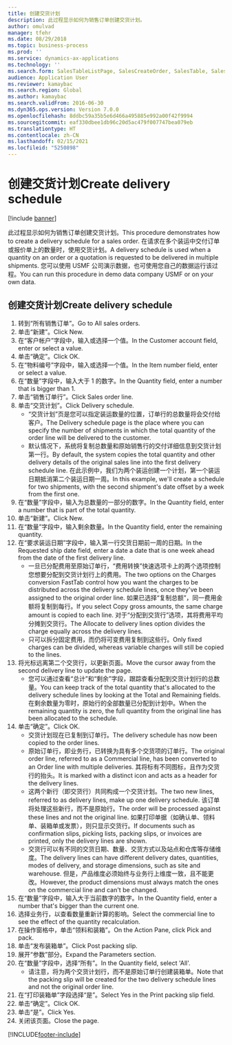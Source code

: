 ```yaml
---
title: 创建交货计划
description: 此过程显示如何为销售订单创建交货计划。
author: omulvad
manager: tfehr
ms.date: 08/29/2018
ms.topic: business-process
ms.prod: ''
ms.service: dynamics-ax-applications
ms.technology: ''
ms.search.form: SalesTableListPage, SalesCreateOrder, SalesTable, SalesDeliverySchedule, SalesEditLines,  SrsReportViewerForm
audience: Application User
ms.reviewer: kamaybac
ms.search.region: Global
ms.author: kamaybac
ms.search.validFrom: 2016-06-30
ms.dyn365.ops.version: Version 7.0.0
ms.openlocfilehash: 8ddbc59a35b5e6d466a495885e992a00f42f9994
ms.sourcegitcommit: eaf330dbee1db96c20d5ac479f007747bea079eb
ms.translationtype: HT
ms.contentlocale: zh-CN
ms.lasthandoff: 02/15/2021
ms.locfileid: "5250898"
---
```

# <a name="create-delivery-schedule"></a><span data-ttu-id="b7983-103">创建交货计划</span><span class="sxs-lookup"><span data-stu-id="b7983-103">Create delivery schedule</span></span>

[!include [banner](../../includes/banner.md)]

<span data-ttu-id="b7983-104">此过程显示如何为销售订单创建交货计划。</span><span class="sxs-lookup"><span data-stu-id="b7983-104">This procedure demonstrates how to create a delivery schedule for a sales order.</span></span> <span data-ttu-id="b7983-105">在请求在多个装运中交付订单或报价单上的数量时，使用交货计划。</span><span class="sxs-lookup"><span data-stu-id="b7983-105">A delivery schedule is used when a quantity on an order or a quotation is requested to be delivered in multiple shipments.</span></span> <span data-ttu-id="b7983-106">您可以使用 USMF 公司演示数据，也可使用您自己的数据运行该过程。</span><span class="sxs-lookup"><span data-stu-id="b7983-106">You can run this procedure in demo data company USMF or on your own data.</span></span>


## <a name="create-delivery-schedule"></a><span data-ttu-id="b7983-107">创建交货计划</span><span class="sxs-lookup"><span data-stu-id="b7983-107">Create delivery schedule</span></span>
1. <span data-ttu-id="b7983-108">转到“所有销售订单”。</span><span class="sxs-lookup"><span data-stu-id="b7983-108">Go to All sales orders.</span></span>
2. <span data-ttu-id="b7983-109">单击“新建”。</span><span class="sxs-lookup"><span data-stu-id="b7983-109">Click New.</span></span>
3. <span data-ttu-id="b7983-110">在“客户帐户”字段中，输入或选择一个值。</span><span class="sxs-lookup"><span data-stu-id="b7983-110">In the Customer account field, enter or select a value.</span></span>
4. <span data-ttu-id="b7983-111">单击“确定”。</span><span class="sxs-lookup"><span data-stu-id="b7983-111">Click OK.</span></span>
5. <span data-ttu-id="b7983-112">在“物料编号”字段中，输入或选择一个值。</span><span class="sxs-lookup"><span data-stu-id="b7983-112">In the Item number field, enter or select a value.</span></span>
6. <span data-ttu-id="b7983-113">在“数量”字段中，输入大于 1 的数字。</span><span class="sxs-lookup"><span data-stu-id="b7983-113">In the Quantity field, enter a number that is bigger than 1.</span></span>
7. <span data-ttu-id="b7983-114">单击“销售订单行”。</span><span class="sxs-lookup"><span data-stu-id="b7983-114">Click Sales order line.</span></span>
8. <span data-ttu-id="b7983-115">单击“交货计划”。</span><span class="sxs-lookup"><span data-stu-id="b7983-115">Click Delivery schedule.</span></span>
    * <span data-ttu-id="b7983-116">“交货计划”页是您可以指定装运数量的位置，订单行的总数量将会交付给客户。</span><span class="sxs-lookup"><span data-stu-id="b7983-116">The Delivery schedule page is the place where you can specify the number of shipments in which the total quantity of the order line will be delivered to the customer.</span></span>    
    * <span data-ttu-id="b7983-117">默认情况下，系统将复制总数量和原始销售行的交付详细信息到交货计划第一行。</span><span class="sxs-lookup"><span data-stu-id="b7983-117">By default, the system copies the total quantity and other delivery details of the original sales line into the first delivery schedule line.</span></span> <span data-ttu-id="b7983-118">在此示例中，我们为两个装运创建一个计划，第一个装运日期抵消第二个装运日期一周。</span><span class="sxs-lookup"><span data-stu-id="b7983-118">In this example, we'll create a schedule for two shipments, with the second shipment's date offset by a week from the first one.</span></span>  
9. <span data-ttu-id="b7983-119">在“数量”字段中，输入为总数量的一部分的数字。</span><span class="sxs-lookup"><span data-stu-id="b7983-119">In the Quantity field, enter a number that is part of the total quantity.</span></span>
10. <span data-ttu-id="b7983-120">单击“新建”。</span><span class="sxs-lookup"><span data-stu-id="b7983-120">Click New.</span></span>
11. <span data-ttu-id="b7983-121">在“数量”字段中，输入剩余数量。</span><span class="sxs-lookup"><span data-stu-id="b7983-121">In the Quantity field, enter the remaining quantity.</span></span>
12. <span data-ttu-id="b7983-122">在“要求装运日期”字段中，输入第一行交货日期前一周的日期。</span><span class="sxs-lookup"><span data-stu-id="b7983-122">In the Requested ship date field, enter a date a date that is one week ahead from the date of the first delivery line.</span></span>
    * <span data-ttu-id="b7983-123">一旦已分配费用至原始订单行，“费用转换”快速选项卡上的两个选项控制您想要分配到交货计划行上的费用。</span><span class="sxs-lookup"><span data-stu-id="b7983-123">The two options on the Charges conversion FastTab control how you want the charges to be distributed across the delivery schedule lines, once they've been assigned to the original order line.</span></span> <span data-ttu-id="b7983-124">如果已选择“复制总额”，同一费用金额将复制到每行。</span><span class="sxs-lookup"><span data-stu-id="b7983-124">If you select Copy gross amounts, the same charge amount is copied to each line.</span></span> <span data-ttu-id="b7983-125">对于“分配到交货行”选项，其将费用平均分摊到交货行。</span><span class="sxs-lookup"><span data-stu-id="b7983-125">The Allocate to delivery lines option divides the charge equally across the delivery lines.</span></span>  
    * <span data-ttu-id="b7983-126">只可以拆分固定费用，而仍将可变费用复制到这些行。</span><span class="sxs-lookup"><span data-stu-id="b7983-126">Only fixed charges can be divided, whereas variable charges will still be copied to the lines.</span></span>  
13. <span data-ttu-id="b7983-127">将光标远离第二个交货行，以更新页面。</span><span class="sxs-lookup"><span data-stu-id="b7983-127">Move the cursor away from the second delivery line to update the page.</span></span>
    * <span data-ttu-id="b7983-128">您可以通过查看“总计”和“剩余”字段，跟踪查看分配到交货计划行的总数量。</span><span class="sxs-lookup"><span data-stu-id="b7983-128">You can keep track of the total quantity that's allocated to the delivery schedule lines by looking at the Total and Remaining fields.</span></span> <span data-ttu-id="b7983-129">在剩余数量为零时，原始行的全部数量已分配到计划中。</span><span class="sxs-lookup"><span data-stu-id="b7983-129">When the remaining quantity is zero, the full quantity from the original line has been allocated to the schedule.</span></span>   
14. <span data-ttu-id="b7983-130">单击“确定”。</span><span class="sxs-lookup"><span data-stu-id="b7983-130">Click OK.</span></span>
    * <span data-ttu-id="b7983-131">交货计划现在已复制到订单行。</span><span class="sxs-lookup"><span data-stu-id="b7983-131">The delivery schedule has now been copied to the order lines.</span></span>   
    * <span data-ttu-id="b7983-132">原始订单行，即业务行，已转换为具有多个交货项的订单行。</span><span class="sxs-lookup"><span data-stu-id="b7983-132">The original order line, referred to as a Commercial line, has been converted to an Order line with multiple deliveries.</span></span> <span data-ttu-id="b7983-133">其将标有不同图标，且作为交货行的抬头。</span><span class="sxs-lookup"><span data-stu-id="b7983-133">It is marked with a distinct icon and acts as a header for the delivery lines.</span></span>  
    * <span data-ttu-id="b7983-134">这两个新行（即交货行）共同构成一个交货计划。</span><span class="sxs-lookup"><span data-stu-id="b7983-134">The two new lines, referred to as delivery lines, make up one delivery schedule.</span></span> <span data-ttu-id="b7983-135">该订单将处理这些新行，而不是原始行。</span><span class="sxs-lookup"><span data-stu-id="b7983-135">The order will be processed against these lines and not the original line.</span></span> <span data-ttu-id="b7983-136">如果打印单据（如确认单、领料单、装箱单或发票），则只显示交货行。</span><span class="sxs-lookup"><span data-stu-id="b7983-136">If documents such as confirmation slips, picking lists, packing slips, or invoices are printed, only the delivery lines are shown.</span></span>   
    * <span data-ttu-id="b7983-137">交货行可以有不同的交货日期、数量、交货方式以及站点和仓库等存储维度。</span><span class="sxs-lookup"><span data-stu-id="b7983-137">The delivery lines can have different delivery dates, quantities, modes of delivery, and storage dimensions, such as site and warehouse.</span></span> <span data-ttu-id="b7983-138">但是，产品维度必须始终与业务行上维度一致，且不能更改。</span><span class="sxs-lookup"><span data-stu-id="b7983-138">However, the product dimensions must always match the ones on the commercial line and can't be changed.</span></span>  
15. <span data-ttu-id="b7983-139">在“数量”字段中，输入大于当前数字的数字。</span><span class="sxs-lookup"><span data-stu-id="b7983-139">In the Quantity field, enter a number that's bigger than the current one.</span></span>
16. <span data-ttu-id="b7983-140">选择业务行，以查看数量重新计算的影响。</span><span class="sxs-lookup"><span data-stu-id="b7983-140">Select the commercial line to see the effect of the quantity recalculation.</span></span>
17. <span data-ttu-id="b7983-141">在操作窗格中，单击“领料和装箱”。</span><span class="sxs-lookup"><span data-stu-id="b7983-141">On the Action Pane, click Pick and pack.</span></span>
18. <span data-ttu-id="b7983-142">单击“发布装箱单”。</span><span class="sxs-lookup"><span data-stu-id="b7983-142">Click Post packing slip.</span></span>
19. <span data-ttu-id="b7983-143">展开“参数”部分。</span><span class="sxs-lookup"><span data-stu-id="b7983-143">Expand the Parameters section.</span></span>
20. <span data-ttu-id="b7983-144">在“数量”字段中，选择“所有”。</span><span class="sxs-lookup"><span data-stu-id="b7983-144">In the Quantity field, select 'All'.</span></span>
    * <span data-ttu-id="b7983-145">请注意，将为两个交货计划行，而不是原始订单行创建装箱单。</span><span class="sxs-lookup"><span data-stu-id="b7983-145">Note that the packing slip will be created for the two delivery schedule lines and not the original order line.</span></span>  
21. <span data-ttu-id="b7983-146">在“打印装箱单”字段选择“是”。</span><span class="sxs-lookup"><span data-stu-id="b7983-146">Select Yes in the Print packing slip field.</span></span>
22. <span data-ttu-id="b7983-147">单击“确定”。</span><span class="sxs-lookup"><span data-stu-id="b7983-147">Click OK.</span></span>
23. <span data-ttu-id="b7983-148">单击“是”。</span><span class="sxs-lookup"><span data-stu-id="b7983-148">Click Yes.</span></span>
24. <span data-ttu-id="b7983-149">关闭该页面。</span><span class="sxs-lookup"><span data-stu-id="b7983-149">Close the page.</span></span>


[!INCLUDE[footer-include](../../../includes/footer-banner.md)]